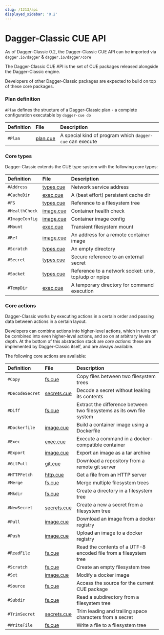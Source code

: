 ```yaml
---
slug: /1213/api
displayed_sidebar: '0.2'
---
```


# Dagger-Classic CUE API

As of Dagger-Classic 0.2, the Dagger-Classic CUE API can be imported via `dagger.io/dagger` & `dagger.io/dagger/core`

The Dagger-Classic CUE API is the set of CUE packages released alongside the Dagger-Classic engine.

Developers of other Dagger-Classic packages are expected to build on top of these core packages.

### Plan definition

`#Plan` defines the structure of a Dagger-Classic plan - a complete configuration executable by `dagger-cue do`

| Definition | File                                                                                   | Description                                          |
| :--------- | :------------------------------------------------------------------------------------- | :--------------------------------------------------- |
| `#Plan`    | [plan.cue](https://github.com/dagger/dagger/blob/v0.2.19/pkg/dagger.io/dagger/plan.cue) | A special kind of program which `dagger-cue` can execute |

### Core types

Dagger-Classic extends the CUE type system with the following core types:

| Definition     | File                                                                                          | Description                                           |
| :------------- | :------------------------------------------------------------------------------------------   | :---------------------------------------------------- |
| `#Address`     | [types.cue](https://github.com/dagger/dagger/blob/v0.2.19/pkg/dagger.io/dagger/types.cue)      | Network service address                               |
| `#CacheDir`    | [exec.cue](https://github.com/dagger/dagger/blob/v0.2.19/pkg/dagger.io/dagger/core/exec.cue)   | A (best effort) persistent cache dir                  |
| `#FS`          | [types.cue](https://github.com/dagger/dagger/blob/v0.2.19/pkg/dagger.io/dagger/types.cue)      | Reference to a filesystem tree                        |
| `#HealthCheck` | [image.cue](https://github.com/dagger/dagger/blob/v0.2.19/pkg/dagger.io/dagger/core/image.cue) | Container health check                                |
| `#ImageConfig` | [image.cue](https://github.com/dagger/dagger/blob/v0.2.19/pkg/dagger.io/dagger/core/image.cue) | Container image config                                |
| `#Mount`       | [exec.cue](https://github.com/dagger/dagger/blob/v0.2.19/pkg/dagger.io/dagger/core/exec.cue)   | Transient filesystem mount                            |
| `#Ref`         | [image.cue](https://github.com/dagger/dagger/blob/v0.2.19/pkg/dagger.io/dagger/core/image.cue) | An address for a remote container image               |
| `#Scratch`     | [types.cue](https://github.com/dagger/dagger/blob/v0.2.19/pkg/dagger.io/dagger/types.cue)      | An empty directory                                    |
| `#Secret`      | [types.cue](https://github.com/dagger/dagger/blob/v0.2.19/pkg/dagger.io/dagger/types.cue)      | Secure reference to an external secret                |
| `#Socket`      | [types.cue](https://github.com/dagger/dagger/blob/v0.2.19/pkg/dagger.io/dagger/types.cue)      | Reference to a network socket: unix, tcp/udp or npipe |
| `#TempDir`     | [exec.cue](https://github.com/dagger/dagger/blob/v0.2.19/pkg/dagger.io/dagger/core/exec.cue)   | A temporary directory for command execution           |

### Core actions

Dagger-Classic works by executing actions in a certain order and passing data between actions in a certain layout.

Developers can combine actions into higher-level actions, which in turn can be combined into even higher-level actions,
and so on at arbitrary levels of depth. At the bottom of this abstraction stack are _core actions_: these
are implemented by Dagger-Classic itself, and are always available.

The following core actions are available:

| Definition      | File                                                                                              | Description                                                           |
| :-------------- | :------------------------------------------------------------------------------------------------ | :-------------------------------------------------------------------- |
| `#Copy`         | [fs.cue](https://github.com/dagger/dagger/blob/v0.2.19/pkg/dagger.io/dagger/core/fs.cue)           | Copy files between two filesystem trees                               |
| `#DecodeSecret` | [secrets.cue](https://github.com/dagger/dagger/blob/v0.2.19/pkg/dagger.io/dagger/core/secrets.cue) | Decode a secret without leaking its contents                          |
| `#Diff`         | [fs.cue](https://github.com/dagger/dagger/blob/v0.2.19/pkg/dagger.io/dagger/core/fs.cue)           | Extract the difference between two filesystems as its own file system |
| `#Dockerfile`   | [image.cue](https://github.com/dagger/dagger/blob/v0.2.19/pkg/dagger.io/dagger/core/image.cue)     | Build a container image using a Dockerfile                            |
| `#Exec`         | [exec.cue](https://github.com/dagger/dagger/blob/v0.2.19/pkg/dagger.io/dagger/core/exec.cue)       | Execute a command in a docker-compatible container                    |
| `#Export`       | [image.cue](https://github.com/dagger/dagger/blob/v0.2.19/pkg/dagger.io/dagger/core/image.cue)     | Export an image as a tar archive                                      |
| `#GitPull`      | [git.cue](https://github.com/dagger/dagger/blob/v0.2.19/pkg/dagger.io/dagger/core/git.cue)         | Download a repository from a remote git server                        |
| `#HTTPFetch`    | [http.cue](https://github.com/dagger/dagger/blob/v0.2.19/pkg/dagger.io/dagger/core/http.cue)       | Get a file from an HTTP server                                        |
| `#Merge`        | [fs.cue](https://github.com/dagger/dagger/blob/v0.2.19/pkg/dagger.io/dagger/core/fs.cue)           | Merge multiple filesystem trees                                       |
| `#Mkdir`        | [fs.cue](https://github.com/dagger/dagger/blob/v0.2.19/pkg/dagger.io/dagger/core/fs.cue)           | Create a directory in a filesystem tree                               |
| `#NewSecret`    | [secrets.cue](https://github.com/dagger/dagger/blob/v0.2.19/pkg/dagger.io/dagger/core/secrets.cue) | Create a new a secret from a filesystem tree                          |
| `#Pull`         | [image.cue](https://github.com/dagger/dagger/blob/v0.2.19/pkg/dagger.io/dagger/core/image.cue)     | Download an image from a docker registry                              |
| `#Push`         | [image.cue](https://github.com/dagger/dagger/blob/v0.2.19/pkg/dagger.io/dagger/core/image.cue)     | Upload an image to a docker registry                                  |
| `#ReadFile`     | [fs.cue](https://github.com/dagger/dagger/blob/v0.2.19/pkg/dagger.io/dagger/core/fs.cue)           | Read the contents of a UTF-8 encoded file from a filesystem tree      |
| `#Scratch`      | [fs.cue](https://github.com/dagger/dagger/blob/v0.2.19/pkg/dagger.io/dagger/core/fs.cue)           | Create an empty filesystem tree                                       |
| `#Set`          | [image.cue](https://github.com/dagger/dagger/blob/v0.2.19/pkg/dagger.io/dagger/core/image.cue)     | Modify a docker image                                                 |
| `#Source`       | [fs.cue](https://github.com/dagger/dagger/blob/v0.2.19/pkg/dagger.io/dagger/core/fs.cue)           | Access the source for the current CUE package                         |
| `#Subdir`       | [fs.cue](https://github.com/dagger/dagger/blob/v0.2.19/pkg/dagger.io/dagger/core/fs.cue)           | Read a subdirectory from a filesystem tree                            |
| `#TrimSecret`   | [secrets.cue](https://github.com/dagger/dagger/blob/v0.2.19/pkg/dagger.io/dagger/core/secrets.cue) | Trim leading and trailing space characters from a secret              |
| `#WriteFile`    | [fs.cue](https://github.com/dagger/dagger/blob/v0.2.19/pkg/dagger.io/dagger/core/fs.cue)           | Write a file to a filesystem tree                                     |
